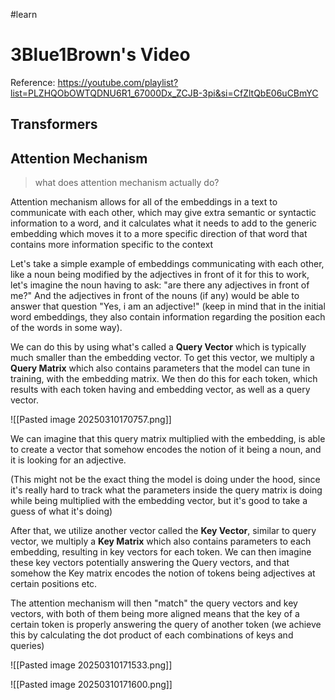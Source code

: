 #learn

# 3Blue1Brown's Video

Reference:
https://youtube.com/playlist?list=PLZHQObOWTQDNU6R1_67000Dx_ZCJB-3pi&si=CfZltQbE06uCBmYC

## Transformers





## Attention Mechanism

>what does attention mechanism actually do?

Attention mechanism allows for all of the embeddings in a text to communicate with each other, which may give extra semantic or syntactic information to a word, and it calculates what it needs to add to the generic embedding which moves it to a more specific direction of that word that contains more information specific to the context


Let's take a simple example of embeddings communicating with each other, like a noun being modified by the adjectives in front of it
for this to work, let's imagine the noun having to ask: "are there any adjectives in front of me?"
And the adjectives in front of the nouns (if any) would be able to answer that question "Yes, i am an adjective!"
(keep in mind that in the initial word embeddings, they also contain information regarding the position each of the words in some way).

We can do this by using what's called a **Query Vector** which is typically much smaller than the embedding vector.
To get this vector, we multiply a **Query Matrix** which also contains parameters that the model can tune in training, with the embedding matrix. We then do this for each token, which results with each token having and embedding vector, as well as a query vector.

![[Pasted image 20250310170757.png]] 


We can imagine that this query matrix multiplied with the embedding, is able to create a vector that somehow encodes the notion of it being a noun, and it is looking for an adjective. 

(This might not be the exact thing the model is doing under the hood, since it's really hard to track what the parameters inside the query matrix is doing while being multiplied with the embedding vector, but it's good to take a guess of what it's doing)

After that, we utilize another vector called the **Key Vector**, similar to query vector, we multiply a **Key Matrix** which also contains parameters to each embedding, resulting in key vectors for each token. We can then imagine these key vectors potentially answering the Query vectors, and that somehow the Key matrix encodes the notion of tokens being adjectives at certain positions etc.

The attention mechanism will then "match" the query vectors and key vectors, with both of them being more aligned means that the key of a certain token is properly answering the query of another token (we achieve this by calculating the dot product of each combinations of keys and queries)

![[Pasted image 20250310171533.png]]


![[Pasted image 20250310171600.png]]


